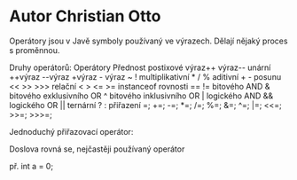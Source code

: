 # Autor Christian Otto
Operátory jsou v Javě symboly používaný ve výrazech. Dělají nějaký proces s proměnnou.

Druhy operátorů:
Operátory 	Přednost
postixové 	výraz++ výraz--
unární 	++výraz --výraz +výraz - výraz ~ !
multiplikativní 	* / %
aditivní 	+ -
posunu 	<< >> >>>
relační 	< > <= >= instanceof
rovnosti 	== !=
bitového AND 	&
bitového exklusivního OR 	^
bitového inklusivního OR 	|
logického AND 	&&
logického OR 	||
ternární 	? :
přiřazení 	=; +=; -=; *=; /=; %=; &=; ^=; |=; <<=; >>=; >>>=;

Jednoduchý přiřazovací operátor:

Doslova rovná se, nejčastěji používaný operátor

př. int a = 0;




    
    
